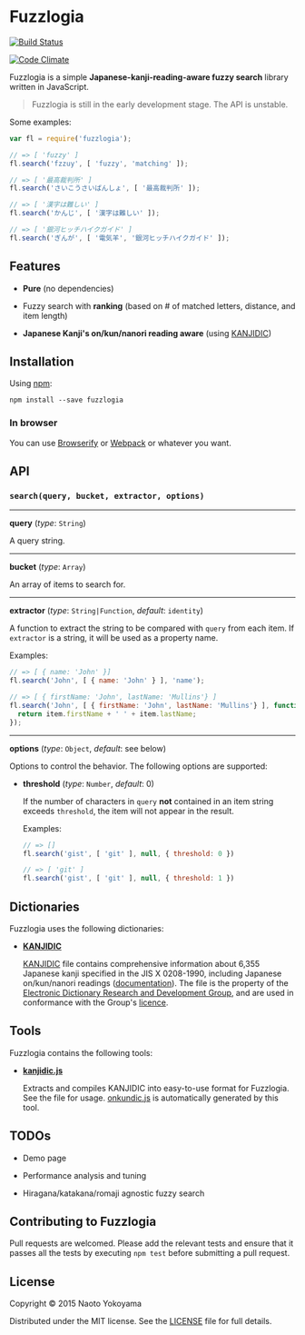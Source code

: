 # Fuzzlogia

[![Build Status](https://travis-ci.org/builtinnya/fuzzlogia.svg?branch=master)](https://travis-ci.org/builtinnya/fuzzlogia)

[![Code Climate](https://codeclimate.com/github/builtinnya/fuzzlogia/badges/gpa.svg)](https://codeclimate.com/github/builtinnya/fuzzlogia)

Fuzzlogia is a simple **Japanese-kanji-reading-aware fuzzy search** library written in JavaScript.

> Fuzzlogia is still in the early development stage. The API is unstable.

Some examples:

```javascript
var fl = require('fuzzlogia');

// => [ 'fuzzy' ]
fl.search('fzzuy', [ 'fuzzy', 'matching' ]);

// => [ '最高裁判所' ]
fl.search('さいこうさいばんしょ', [ '最高裁判所' ]);

// => [ '漢字は難しい' ]
fl.search('かんじ', [ '漢字は難しい' ]);

// => [ '銀河ヒッチハイクガイド' ]
fl.search('ぎんが', [ '電気羊', '銀河ヒッチハイクガイド' ]);
```

## Features

- **Pure** (no dependencies)

- Fuzzy search with **ranking** (based on # of matched letters, distance, and item length)

- **Japanese Kanji's on/kun/nanori reading aware** (using [KANJIDIC][])

[KANJIDIC]: http://www.csse.monash.edu.au/~jwb/kanjidic.html

## Installation

Using [npm](https://www.npmjs.com/):

```shell
npm install --save fuzzlogia
```

### In browser

You can use [Browserify](http://browserify.org/) or [Webpack](http://webpack.github.io/) or whatever you want.

## API

### `search(query, bucket, extractor, options)`

---

**query** (*type*: `String`)

A query string.

---

**bucket** (*type*: `Array`)

An array of items to search for.

---

**extractor** (*type*: `String|Function`, *default*: `identity`)

A function to extract the string to be compared with `query` from each item.
If `extractor` is a string, it will be used as a property name.

Examples:

```javascript
// => [ { name: 'John' }]
fl.search('John', [ { name: 'John' } ], 'name');

// => [ { firstName: 'John', lastName: 'Mullins'} ]
fl.search('John', [ { firstName: 'John', lastName: 'Mullins'} ], function(item) {
  return item.firstName + ' ' + item.lastName;
});
```

---

**options** (*type*: `Object`, *default*: see below)

Options to control the behavior. The following options are supported:

- **threshold** (*type*: `Number`, *default*: 0)

  If the number of characters in `query` **not** contained in an item string exceeds `threshold`,
  the item will not appear in the result.

  Examples:

  ```javascript
  // => []
  fl.search('gist', [ 'git' ], null, { threshold: 0 })

  // => [ 'git' ]
  fl.search('gist', [ 'git' ], null, { threshold: 1 })
  ```

## Dictionaries

Fuzzlogia uses the following dictionaries:

- **[KANJIDIC][]**

  [KANJIDIC][] file contains comprehensive information about 6,355 Japanese kanji specified in the JIS X 0208-1990, including Japanese on/kun/nanori readings ([documentation][KANJIDIC DOC]).
  The file is the property of the [Electronic Dictionary Research and Development Group][EDRDG], and are used in conformance with the Group's [licence][EDRDGL].

[KANJIDIC]: http://www.csse.monash.edu.au/~jwb/kanjidic.html
[KANJIDIC DOC]: http://www.edrdg.org/kanjidic/kanjidic_doc.html
[EDRDG]: http://www.edrdg.org/
[EDRDGL]: http://www.edrdg.org/edrdg/licence.html

## Tools

Fuzzlogia contains the following tools:

- **[kanjidic.js](tools/kanjidic.js)**

  Extracts and compiles KANJIDIC into easy-to-use format for Fuzzlogia. See the file for usage.
  [onkundic.js](src/onkundic.js) is automatically generated by this tool.

## TODOs

- Demo page

- Performance analysis and tuning

- Hiragana/katakana/romaji agnostic fuzzy search

## Contributing to Fuzzlogia

Pull requests are welcomed.
Please add the relevant tests and ensure that it passes all the tests by executing
`npm test` before submitting a pull request.

## License

Copyright © 2015 Naoto Yokoyama

Distributed under the MIT license. See the [LICENSE](./LICENSE) file for full details.
